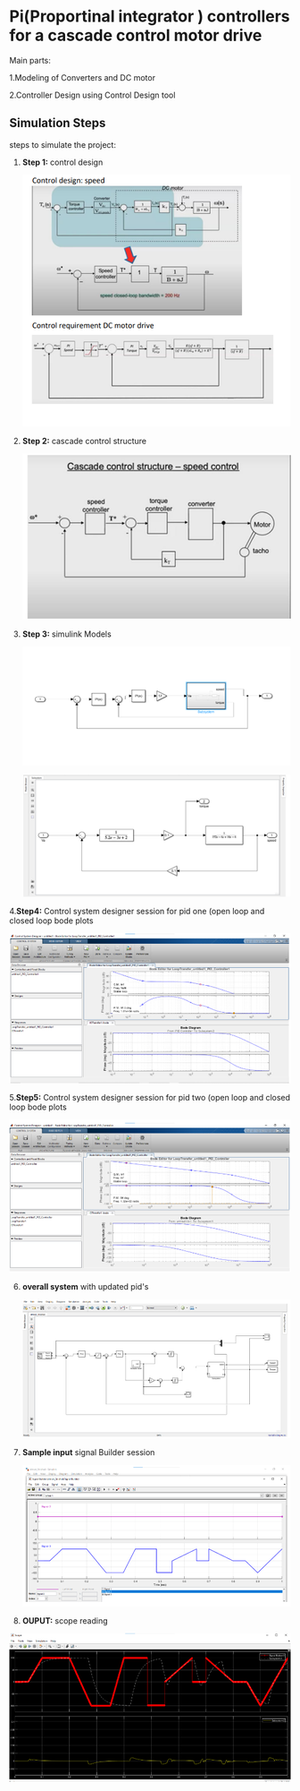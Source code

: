 # Pi(Proportinal integrator ) controllers for a cascade control motor drive
Main parts:

1.Modeling of Converters and DC motor

2.Controller Design using Control Design tool
## Simulation Steps

steps to simulate the project:

1. **Step 1:** control design

   ![Step 1](Images/control_req.png)

3. **Step 2:** cascade control structure

   ![Step 2](Images/speed_control.png)

5. **Step 3:** simulink Models
   
   ![Step 3](Images/close_loop_speed_control.png)
   
   ![Step 3](Images/dc_motor_tf.png)

4.**Step4:** Control system designer session for pid one (open loop and closed loop bode plots

   ![Step 4](Images/cs_des_sess.png)

5.**Step5:** Control system designer session for pid two (open loop and closed loop bode plots

   ![Step 5](Images/cs_des_sess1.png)   

6. **overall system** with updated pid's
   
   ![Step 6](Images/session.png)  

7. **Sample input** signal Builder session
   
   ![Step 7](Images/sb_sess.png)

8. **OUPUT:**  scope reading

  ![Step 8](Images/output.png)
   
    



